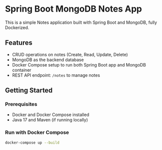 # Spring Boot MongoDB Notes App

This is a simple Notes application built with Spring Boot and MongoDB, fully Dockerized.

## Features

- CRUD operations on notes (Create, Read, Update, Delete)
- MongoDB as the backend database
- Docker Compose setup to run both Spring Boot app and MongoDB container
- REST API endpoint: `/notes` to manage notes

## Getting Started

### Prerequisites

- Docker and Docker Compose installed
- Java 17 and Maven (if running locally)

### Run with Docker Compose

```bash
docker-compose up --build

